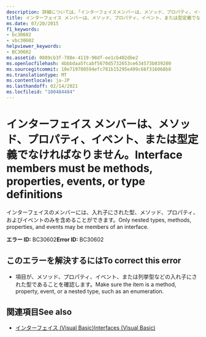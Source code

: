 ```yaml
---
description: 詳細については、「インターフェイスメンバーは、メソッド、プロパティ、イベント、または型定義でなければなりません」を参照してください。
title: インターフェイス メンバーは、メソッド、プロパティ、イベント、または型定義でなければなりません。
ms.date: 07/20/2015
f1_keywords:
- bc30602
- vbc30602
helpviewer_keywords:
- BC30602
ms.assetid: 0889cb3f-788e-4119-98df-ee1cb402dbe2
ms.openlocfilehash: 4bbbdaa5fcabf5670d5732653ce634573b039200
ms.sourcegitcommit: 10e719780594efc781b15295e499c66f316068b8
ms.translationtype: MT
ms.contentlocale: ja-JP
ms.lasthandoff: 02/14/2021
ms.locfileid: "100484484"
---
```

# <a name="interface-members-must-be-methods-properties-events-or-type-definitions"></a><span data-ttu-id="7ef03-103">インターフェイス メンバーは、メソッド、プロパティ、イベント、または型定義でなければなりません。</span><span class="sxs-lookup"><span data-stu-id="7ef03-103">Interface members must be methods, properties, events, or type definitions</span></span>

<span data-ttu-id="7ef03-104">インターフェイスのメンバーには、入れ子にされた型、メソッド、プロパティ、およびイベントのみを含めることができます。</span><span class="sxs-lookup"><span data-stu-id="7ef03-104">Only nested types, methods, properties, and events may be members of an interface.</span></span>  
  
 <span data-ttu-id="7ef03-105">**エラー ID:** BC30602</span><span class="sxs-lookup"><span data-stu-id="7ef03-105">**Error ID:** BC30602</span></span>  
  
## <a name="to-correct-this-error"></a><span data-ttu-id="7ef03-106">このエラーを解決するには</span><span class="sxs-lookup"><span data-stu-id="7ef03-106">To correct this error</span></span>  
  
- <span data-ttu-id="7ef03-107">項目が、メソッド、プロパティ、イベント、または列挙型などの入れ子にされた型であることを確認します。</span><span class="sxs-lookup"><span data-stu-id="7ef03-107">Make sure the item is a method, property, event, or a nested type, such as an enumeration.</span></span>  
  
## <a name="see-also"></a><span data-ttu-id="7ef03-108">関連項目</span><span class="sxs-lookup"><span data-stu-id="7ef03-108">See also</span></span>

- [<span data-ttu-id="7ef03-109">インターフェイス (Visual Basic)</span><span class="sxs-lookup"><span data-stu-id="7ef03-109">Interfaces (Visual Basic)</span></span>](../programming-guide/language-features/interfaces/index.md)
